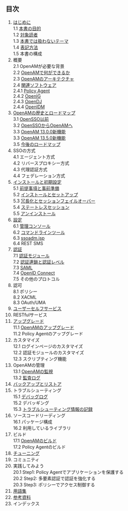 ## 目次

1. [はじめに](introduction.md)  
 1.1 [本書の目的](purpose-of-this-book.md)  
 1.2 [対象読者](target-reader.md)   
 1.3 [本書では扱わないテーマ](untouched-theme.md)  
 1.4 [表記方法](conventions.md)  
 1.5 本書の構成  
2. 概要  
 2.1 OpenAMが必要な背景  
 2.2 [OpenAMで何ができるか](key-benefits.md)  
 2.3 [OpenAMのアーキテクチャ](architecture.md)  
 2.4 [関連ソフトウェア](identity-stack.md)  
 2.4.1 [Policy Agent](policy-agent.md)   
 2.4.2 [OpenIG](openig.md)  
 2.4.3 [OpenDJ](opendj.md)  
 2.4.4 [OpenIDM](openidm.md)  
3. [OpenAMの歴史とロードマップ](history-and-roadmap.md)  
 3.1 [OpenSSO以前](history-of-opensso.md)  
 3.2 [OpenSSOからOpenAMへ](history-of-openam.md)  
 3.3 [OpenAM 13.0.0新機能](openam13-new-feature.md)  
 3.3 [OpenAM 13.5.0新機能](openam1350-new-feature.md)  
 3.5 [今後のロードマップ](roadmap.md)  
4. SSOの方式  
 4.1 エージェント方式  
 4.2 リバースプロキシー方式  
 4.3 代理認証方式  
 4.4 フェデレーション方式  
5. [インストールと初期設定](install-and-setup.md)  
 5.1 [前提事項と事前準備](preparing-for-installation.md)  
 5.2 [インストールとセットアップ](setup.md)  
 5.3 [冗長化とセッションフェイルオーバー](site-and-sfo.md)  
 5.4 [ステートレスセッション](stateless-session.md)  
 5.5 [アンインストール](uninstall.md)  
6. [設定](configuration.md)  
 6.1 [管理コンソール](admin-console.md)   
 6.2 [コマンドラインツール](command-line-tools.md)   
 6.3 [ssoadm.jsp](ssoadm-jsp.md)   
 6.4 REST SMS  
7. [認証](authn.md)  
 7.1 [認証モジュール](authn_modules.md)   
 7.2 [認証連鎖と認証レベル](authn_chain.md)     
 7.3 [SAML](saml.md)  
 7.4 [OpenID Connect](openid-connect.md)  
 7.5 その他のプロトコル  
8. 認可  
 8.1 ポリシー   
 8.2 XACML   
 8.3 OAuth/UMA   
9. [ユーザーセルフサービス](user-self-service.md)  
10. RESTfulサービス  
11. [アップグレード](upgrade.md)  
 11.1 [OpenAMのアップグレード](upgrade-of-openam.md)   
 11.2 Policy Agentのアップグレード   
12. カスタマイズ  
 12.1 ログインページのカスタマイズ   
 12.2 認証モジュールのカスタマイズ  
 12.3 スクリプティング機能  
13. OpenAMの管理  
 13.1 [OpenAMの監視](monitoring.md)  
 13.2 [監査ログ](audit-log.md)  
14. [バックアップとリストア](backup-and-restore.md)   
15. トラブルシューティング  
 15.1 [デバッグログ](debug-log.md)  
 15.2 デバッギング  
 15.3 [トラブルシューティング情報の記録](troubleshooting-info.md)  
16. ソースコードリーディング  
 16.1 パッケージ構成  
 16.2 利用しているライブラリ  
17. ビルド  
 17.1 [OpenAMのビルド](build-openam.md)  
 17.2 Policy Agentのビルド  
18. [チューニング](tuning.md)　 
19. コミュニティ
20. 実践してみよう  
 20.1 Step1: Policy Agentでアプリケーションを保護する  
 20.2 Step2: 多要素認証で認証を強化する  
 20.3 Step3: ポリシーでアクセス制御する  
21. [用語集](glossary.md)  
22. [参考資料](reference.md)  
23. インデックス
